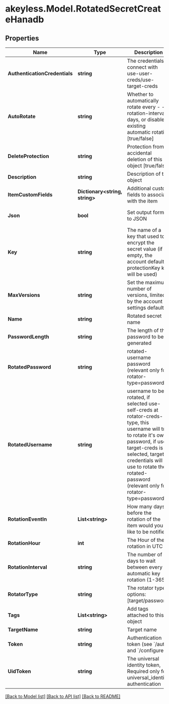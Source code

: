 # akeyless.Model.RotatedSecretCreateHanadb

## Properties

Name | Type | Description | Notes
------------ | ------------- | ------------- | -------------
**AuthenticationCredentials** | **string** | The credentials to connect with use-user-creds/use-target-creds | [optional] [default to "use-user-creds"]
**AutoRotate** | **string** | Whether to automatically rotate every - -rotation-interval days, or disable existing automatic rotation [true/false] | [optional] 
**DeleteProtection** | **string** | Protection from accidental deletion of this object [true/false] | [optional] 
**Description** | **string** | Description of the object | [optional] 
**ItemCustomFields** | **Dictionary&lt;string, string&gt;** | Additional custom fields to associate with the item | [optional] 
**Json** | **bool** | Set output format to JSON | [optional] [default to false]
**Key** | **string** | The name of a key that used to encrypt the secret value (if empty, the account default protectionKey key will be used) | [optional] 
**MaxVersions** | **string** | Set the maximum number of versions, limited by the account settings defaults. | [optional] 
**Name** | **string** | Rotated secret name | 
**PasswordLength** | **string** | The length of the password to be generated | [optional] 
**RotatedPassword** | **string** | rotated-username password (relevant only for rotator-type&#x3D;password) | [optional] 
**RotatedUsername** | **string** | username to be rotated, if selected use-self-creds at rotator-creds-type, this username will try to rotate it&#39;s own password, if use-target-creds is selected, target credentials will be use to rotate the rotated-password (relevant only for rotator-type&#x3D;password) | [optional] 
**RotationEventIn** | **List&lt;string&gt;** | How many days before the rotation of the item would you like to be notified | [optional] 
**RotationHour** | **int** | The Hour of the rotation in UTC | [optional] 
**RotationInterval** | **string** | The number of days to wait between every automatic key rotation (1-365) | [optional] 
**RotatorType** | **string** | The rotator type. options: [target/password] | 
**Tags** | **List&lt;string&gt;** | Add tags attached to this object | [optional] 
**TargetName** | **string** | Target name | 
**Token** | **string** | Authentication token (see &#x60;/auth&#x60; and &#x60;/configure&#x60;) | [optional] 
**UidToken** | **string** | The universal identity token, Required only for universal_identity authentication | [optional] 

[[Back to Model list]](../README.md#documentation-for-models) [[Back to API list]](../README.md#documentation-for-api-endpoints) [[Back to README]](../README.md)

